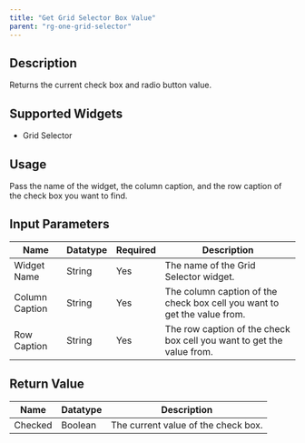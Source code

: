 ```yaml
---
title: "Get Grid Selector Box Value"
parent: "rg-one-grid-selector"
---
```


## Description
Returns the current check box and radio button value.

## Supported Widgets
+ Grid Selector

## Usage
Pass the name of the widget, the column caption, and the row caption of the check box you want to find.

## Input Parameters


Name | Datatype | Required | Description
---- | -------- | -------- | ---------------
Widget Name | String | Yes | The name of the Grid Selector widget.
Column Caption | String | Yes | The column caption of the check box cell you want to get the value from.
Row Caption | String | Yes | The row caption of the check box cell you want to get the value from.

## Return Value

Name | Datatype | Description
---- | --------- | ---------------
Checked | Boolean | The current value of the check box.
